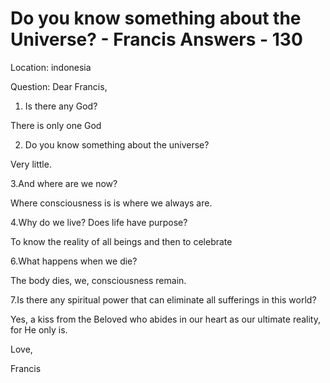 # Do you know something about the Universe? - Francis Answers - 130

Location: indonesia&nbsp;

Question: Dear Francis,&nbsp;

1. Is there any God?&nbsp;

There is only one God

2. Do you know something about the universe?&nbsp;

Very little.

3.And where are we now?&nbsp;

Where consciousness is is where we always are.

4.Why do we live? Does life have purpose?&nbsp;

To know the reality of all beings and then to celebrate

6.What happens when we die?&nbsp;

The body dies, we, consciousness remain.

7.Is there any spiritual power that can eliminate all sufferings in this world?

Yes, a kiss from the Beloved who abides in our heart as our ultimate reality, for He only is.

Love,

Francis

